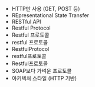 ﻿- HTTP만 사용 (GET, POST 등)
- REpresentational State Transfer
- RESTful API
- Restful Protocol
- Restful 프로토콜
- restful 프로토콜
- RestfulProtocol
- restful프로토콜
- Restful프로토콜
- SOAP보다 가벼운 프로토콜
- 아키텍처 스타일 (HTTP 기반)
